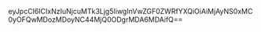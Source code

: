 eyJpcCI6ICIxNzIuNjcuMTk3Ljg5IiwgInVwZGF0ZWRfYXQiOiAiMjAyNS0xMC0yOFQwMDozMDoyNC44MjQ0ODgrMDA6MDAifQ==
